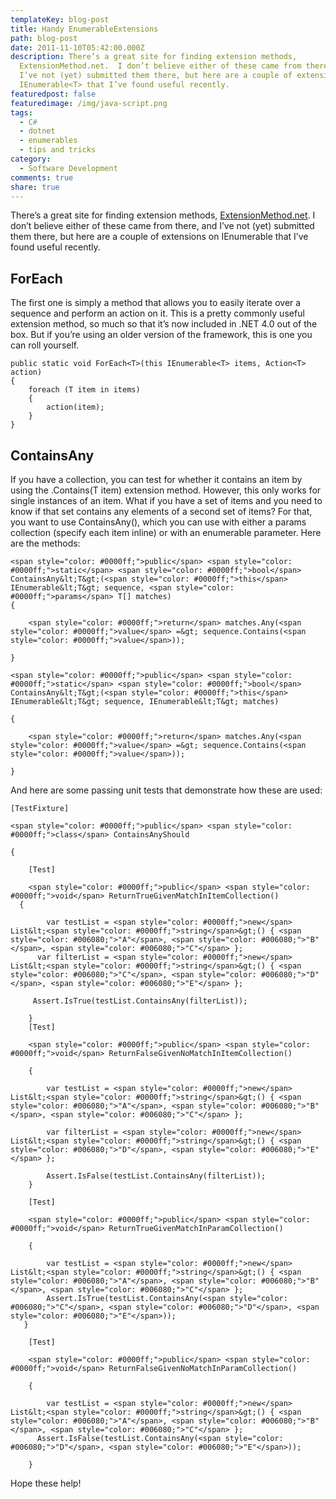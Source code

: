 ```yaml
---
templateKey: blog-post
title: Handy EnumerableExtensions
path: blog-post
date: 2011-11-10T05:42:00.000Z
description: There’s a great site for finding extension methods,
  ExtensionMethod.net.  I don’t believe either of these came from there, and
  I’ve not (yet) submitted them there, but here are a couple of extensions on
  IEnumerable<T> that I’ve found useful recently.
featuredpost: false
featuredimage: /img/java-script.png
tags:
  - C#
  - dotnet
  - enumerables
  - tips and tricks
category:
  - Software Development
comments: true
share: true
---
```

There’s a great site for finding extension methods, [ExtensionMethod.net](http://extensionmethod.net/). I don’t believe either of these came from there, and I’ve not (yet) submitted them there, but here are a couple of extensions on IEnumerable<T> that I’ve found useful recently.

## ForEach<T>

The first one is simply a method that allows you to easily iterate over a sequence and perform an action on it. This is a pretty commonly useful extension method, so much so that it’s now included in .NET 4.0 out of the box. But if you’re using an older version of the framework, this is one you can roll yourself.

```
public static void ForEach<T>(this IEnumerable<T> items, Action<T> action)
{
    foreach (T item in items)
    {
        action(item);
    }
}
```

## ContainsAny<T>

If you have a collection, you can test for whether it contains an item by using the .Contains(T item) extension method. However, this only works for single instances of an item. What if you have a set of items and you need to know if that set contains any elements of a second set of items? For that, you want to use ContainsAny(), which you can use with either a params collection (specify each item inline) or with an enumerable parameter. Here are the methods:

```
<span style="color: #0000ff;">public</span> <span style="color: #0000ff;">static</span> <span style="color: #0000ff;">bool</span> ContainsAny&lt;T&gt;(<span style="color: #0000ff;">this</span> IEnumerable&lt;T&gt; sequence, <span style="color: #0000ff;">params</span> T[] matches)
{

    <span style="color: #0000ff;">return</span> matches.Any(<span style="color: #0000ff;">value</span> =&gt; sequence.Contains(<span style="color: #0000ff;">value</span>));

}

<span style="color: #0000ff;">public</span> <span style="color: #0000ff;">static</span> <span style="color: #0000ff;">bool</span> ContainsAny&lt;T&gt;(<span style="color: #0000ff;">this</span> IEnumerable&lt;T&gt; sequence, IEnumerable&lt;T&gt; matches)

{

    <span style="color: #0000ff;">return</span> matches.Any(<span style="color: #0000ff;">value</span> =&gt; sequence.Contains(<span style="color: #0000ff;">value</span>));

}
```

And here are some passing unit tests that demonstrate how these are used:

```
[TestFixture]

<span style="color: #0000ff;">public</span> <span style="color: #0000ff;">class</span> ContainsAnyShould

{

    [Test]

    <span style="color: #0000ff;">public</span> <span style="color: #0000ff;">void</span> ReturnTrueGivenMatchInItemCollection()
  {

        var testList = <span style="color: #0000ff;">new</span> List&lt;<span style="color: #0000ff;">string</span>&gt;() { <span style="color: #006080;">"A"</span>, <span style="color: #006080;">"B"</span>, <span style="color: #006080;">"C"</span> };
      var filterList = <span style="color: #0000ff;">new</span> List&lt;<span style="color: #0000ff;">string</span>&gt;() { <span style="color: #006080;">"C"</span>, <span style="color: #006080;">"D"</span>, <span style="color: #006080;">"E"</span> };

     Assert.IsTrue(testList.ContainsAny(filterList));

    }
    [Test]

    <span style="color: #0000ff;">public</span> <span style="color: #0000ff;">void</span> ReturnFalseGivenNoMatchInItemCollection()

    {

        var testList = <span style="color: #0000ff;">new</span> List&lt;<span style="color: #0000ff;">string</span>&gt;() { <span style="color: #006080;">"A"</span>, <span style="color: #006080;">"B"</span>, <span style="color: #006080;">"C"</span> };

        var filterList = <span style="color: #0000ff;">new</span> List&lt;<span style="color: #0000ff;">string</span>&gt;() { <span style="color: #006080;">"D"</span>, <span style="color: #006080;">"E"</span> };

        Assert.IsFalse(testList.ContainsAny(filterList));
    }

    [Test]

    <span style="color: #0000ff;">public</span> <span style="color: #0000ff;">void</span> ReturnTrueGivenMatchInParamCollection()

    {

        var testList = <span style="color: #0000ff;">new</span> List&lt;<span style="color: #0000ff;">string</span>&gt;() { <span style="color: #006080;">"A"</span>, <span style="color: #006080;">"B"</span>, <span style="color: #006080;">"C"</span> };
        Assert.IsTrue(testList.ContainsAny(<span style="color: #006080;">"C"</span>, <span style="color: #006080;">"D"</span>, <span style="color: #006080;">"E"</span>));
   }

    [Test]

    <span style="color: #0000ff;">public</span> <span style="color: #0000ff;">void</span> ReturnFalseGivenNoMatchInParamCollection()

    {

        var testList = <span style="color: #0000ff;">new</span> List&lt;<span style="color: #0000ff;">string</span>&gt;() { <span style="color: #006080;">"A"</span>, <span style="color: #006080;">"B"</span>, <span style="color: #006080;">"C"</span> };
      Assert.IsFalse(testList.ContainsAny(<span style="color: #006080;">"D"</span>, <span style="color: #006080;">"E"</span>));

    }
```

Hope these help!
